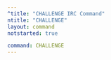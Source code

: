 ```yaml
---
^title: "CHALLENGE IRC Command"
ntitle: "CHALLENGE"
layout: command
notstarted: true

command: CHALLENGE
---
```

